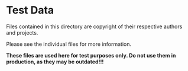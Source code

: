 # Test Data

Files contained in this directory are copyright of their respective
authors and projects.

Please see the individual files for more information.

**These files are used here for test purposes only. Do not use them in
production, as they may be outdated!!!**
